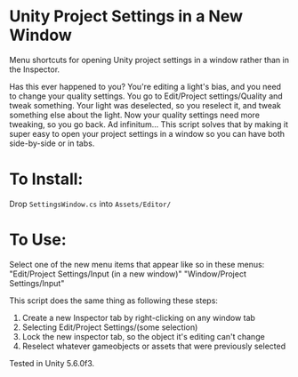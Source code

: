 # Unity Project Settings in a New Window
Menu shortcuts for opening Unity project settings in a window rather than in the Inspector.

Has this ever happened to you?
You're editing a light's bias, and you need to change your quality settings.
You go to Edit/Project settings/Quality and tweak something.
Your light was deselected, so you reselect it, and tweak something else about the light.
Now your quality settings need more tweaking, so you go back.
Ad infinitum...
This script solves that by making it super easy to open your project settings in a window so you can have both side-by-side or in tabs.

# To Install: 
Drop `SettingsWindow.cs` into `Assets/Editor/`

# To Use: 
Select one of the new menu items that appear like so in these menus:
"Edit/Project Settings/Input (in a new window)"
"Window/Project Settings/Input"

This script does the same thing as following these steps:

1. Create a new Inspector tab by right-clicking on any window tab
2. Selecting Edit/Project Settings/(some selection)
3. Lock the new inspector tab, so the object it's editing can't change
4. Reselect whatever gameobjects or assets that were previously selected

Tested in Unity 5.6.0f3.
